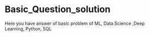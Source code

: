 # Basic_Question_solution
Here you have answer of basic problem of ML, Data Science ,Deep Learning, Python, SQL
